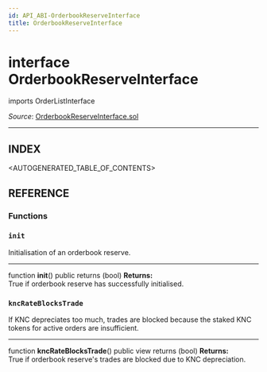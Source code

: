 ```yaml
---
id: API_ABI-OrderbookReserveInterface
title: OrderbookReserveInterface
---
```

[//]: # (tagline)
# interface OrderbookReserveInterface
imports OrderListInterface

*Source*: [OrderbookReserveInterface.sol](https://github.com/KyberNetwork/smart-contracts/blob/master/contracts/kyberReserves/orderBookReserve/permissionless/OrderbookReserveInterface.sol)
___

## INDEX

<AUTOGENERATED_TABLE_OF_CONTENTS>

## REFERENCE

### Functions

### `init`
Initialisation of an orderbook reserve.
___
function __init__() public returns (bool)
**Returns:**\
True if orderbook reserve has successfully initialised.
<br />

### `kncRateBlocksTrade`
If KNC depreciates too much, trades are blocked because the staked KNC tokens for active orders are insufficient.
___
function __kncRateBlocksTrade__() public view returns (bool)
**Returns:**\
True if orderbook reserve's trades are blocked due to KNC depreciation.
<br />
